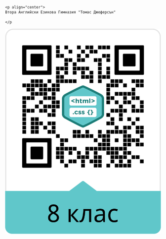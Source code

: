 
    <p align="center">
    Втора Английски Езикова Гимназия "Томас Джеферсън"

    </p
   ![alt text](img/Gallery_short.png?raw=true)

